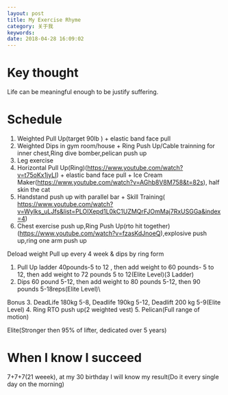 ```yaml
---
layout: post
title: My Exercise Rhyme
category: 关于我
keywords:
date: 2018-04-28 16:09:02
---
```


# Key thought

Life can be meaningful enough to be justify suffering.

# Schedule

1. Weighted Pull Up(target 90lb ) + elastic band face pull
2. Weighted Dips in gym room/house + Ring Push Up/Cable trainning for inner chest,Ring dive bomber,pelican push up
3. Leg exercise
4. Horizontal Pull Up(Ring)(https://www.youtube.com/watch?v=t75oKx1jyLI) + elastic band face pull + Ice Cream Maker(https://www.youtube.com/watch?v=AGhb8V8M758&t=82s), half skin the cat
5. Handstand push up with parallel bar + Skill Training(
   https://www.youtube.com/watch?v=Wylks_uLJfs&list=PLOIXepd1L0kC1UZMQrFJOmMaj7RxUSGGa&index=4)
6. Chest exercise push up,Ring Push Up(rto hit together) (https://www.youtube.com/watch?v=fzasKdJnoeQ),explosive push up,ring one arm push up

Deload weight Pull up every 4 week & dips by ring form

1. Pull Up ladder 40pounds-5 to 12 , then add weight to 60 pounds- 5 to 12, then add weight to 72 pounds 5 to 12(Elite Level)(3 Ladder)
2. Dips 60 pound 5-12, then add weight to 80 pounds 5-12, then 90 pounds 5-18reps(Elite Level)\

Bonus 3. DeadLife 180kg 5-8, Deadlife 190kg 5-12, Deadlift 200 kg 5-9(Elite Level) 4. Ring RTO push up(2 weighted vest) 5. Pelican(Full range of motion)

Elite(Stronger then 95% of lifter, dedicated over 5 years)

# When I know I succeed

7+7+7(21 weeek), at my 30 birthday I will know my result(Do it every single day on the morning)

